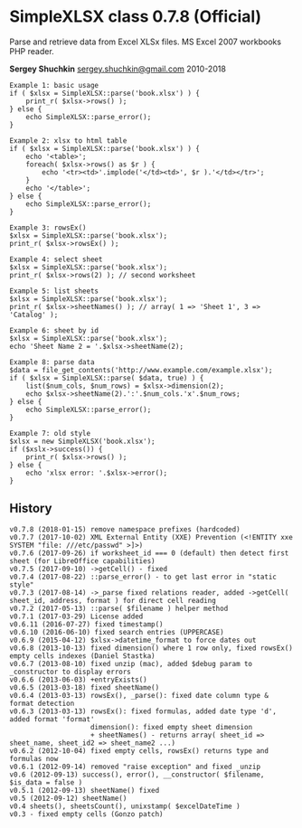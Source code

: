 # SimpleXLSX class 0.7.8 (Official)

Parse and retrieve data from Excel XLSx files. MS Excel 2007 workbooks PHP reader.

**Sergey Shuchkin** <sergey.shuchkin@gmail.com> 2010-2018

	Example 1: basic usage
	if ( $xlsx = SimpleXLSX::parse('book.xlsx') ) {
		print_r( $xlsx->rows() );
	} else {
		echo SimpleXLSX::parse_error();
	}
	
	Example 2: xlsx to html table
 	if ( $xlsx = SimpleXLSX::parse('book.xlsx') ) {
 		echo '<table>';
 		foreach( $xlsx->rows() as $r ) {
 			echo '<tr><td>'.implode('</td><td>', $r ).'</td></tr>';
 		}
 		echo '</table>';
 	} else {
 		echo SimpleXLSX::parse_error();
 	}
	
	Example 3: rowsEx() 
	$xlsx = SimpleXLSX::parse('book.xlsx');
	print_r( $xlsx->rowsEx() );
	
	Example 4: select sheet
	$xlsx = SimpleXLSX::parse('book.xlsx');
	print_r( $xlsx->rows(2) ); // second worksheet
	
	Example 5: list sheets
	$xlsx = SimpleXLSX::parse('book.xlsx');
	print_r( $xlsx->sheetNames() ); // array( 1 => 'Sheet 1', 3 => 'Catalog' );
	
	Example 6: sheet by id
	$xlsx = SimpleXLSX::parse('book.xlsx');	
	echo 'Sheet Name 2 = '.$xlsx->sheetName(2);

	Example 8: parse data
	$data = file_get_contents('http://www.example.com/example.xlsx');
	if ( $xlsx = SimpleXLSX::parse( $data, true) ) {
		list($num_cols, $num_rows) = $xlsx->dimension(2);
		echo $xlsx->sheetName(2).':'.$num_cols.'x'.$num_rows;
	} else {
		echo SimpleXLSX::parse_error();
	}
	
	Example 7: old style
	$xlsx = new SimpleXLSX('book.xlsx');
	if ($xslx->success()) {
		print_r( $xlsx->rows() );
	} else {
		echo 'xlsx error: '.$xlsx->error();
	}
	

## History
```
v0.7.8 (2018-01-15) remove namespace prefixes (hardcoded)
v0.7.7 (2017-10-02) XML External Entity (XXE) Prevention (<!ENTITY xxe SYSTEM "file: ///etc/passwd" >]>)
v0.7.6 (2017-09-26) if worksheet_id === 0 (default) then detect first sheet (for LibreOffice capabilities)
v0.7.5 (2017-09-10) ->getCell() - fixed
v0.7.4 (2017-08-22) ::parse_error() - to get last error in "static style"
v0.7.3 (2017-08-14) ->_parse fixed relations reader, added ->getCell( sheet_id, address, format ) for direct cell reading
v0.7.2 (2017-05-13) ::parse( $filename ) helper method
v0.7.1 (2017-03-29) License added
v0.6.11 (2016-07-27) fixed timestamp()
v0.6.10 (2016-06-10) fixed search entries (UPPERCASE)
v0.6.9 (2015-04-12) $xlsx->datetime_format to force dates out
v0.6.8 (2013-10-13) fixed dimension() where 1 row only, fixed rowsEx() empty cells indexes (Daniel Stastka)
v0.6.7 (2013-08-10) fixed unzip (mac), added $debug param to _constructor to display errors
v0.6.6 (2013-06-03) +entryExists()
v0.6.5 (2013-03-18) fixed sheetName()
v0.6.4 (2013-03-13) rowsEx(), _parse(): fixed date column type & format detection
v0.6.3 (2013-03-13) rowsEx(): fixed formulas, added date type 'd', added format 'format'
					dimension(): fixed empty sheet dimension
                    + sheetNames() - returns array( sheet_id => sheet_name, sheet_id2 => sheet_name2 ...)
v0.6.2 (2012-10-04) fixed empty cells, rowsEx() returns type and formulas now
v0.6.1 (2012-09-14) removed "raise exception" and fixed _unzip
v0.6 (2012-09-13) success(), error(), __constructor( $filename, $is_data = false )
v0.5.1 (2012-09-13) sheetName() fixed
v0.5 (2012-09-12) sheetName()
v0.4 sheets(), sheetsCount(), unixstamp( $excelDateTime )
v0.3 - fixed empty cells (Gonzo patch)
```